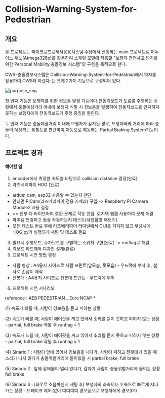 # Collision-Warning-System-for-Pedestrian
## 개요
본 프로젝트는 마이크로프로세서응용시스템 수업에서 진행하는 main 프로젝트로 아두이노 우노(Atmega328p)를 활용하여 스케일 모델에 적용할 "보행자 안전사고 방지를 위한 Personal Mobility 충돌경보 시스템"의 구현을 목적으로 한다. 

CWS-충돌경보시스템은 Collision-Warning-System-for-Pedestrian에서 약자를 활용하여 CWS라 하겠다-는 크게 2가지 기능으로 구성되어 있다. 

![purpose_img](https://github.com/SeungJiRyu/Collision-Warning-System-for-Pedestrian/assets/108774002/3bf86e60-4532-4dc5-bfb3-b774a610dffc)

첫 번째 기능은 보행자를 위한 경보음 발생 기능이다.전동킥보드가 도로를 주행하는 상황에서 충돌예상거리 이내에 보행자 식별 시 경보음을 발생하여 전동킥보드를 인지하지 못하는 보행자에게 전동킥보드가 주행 중임을 알린다.

두 번째 기능은 충돌예상거리 이내에 보행자가 감지된 경우, 보행자와의 거리에 따라 충돌이 예상되는 위험도를 판단하여 자동으로 제동하는 Partial Braking System기능이다.
 
## 프로젝트 경과
#### 해야할 일 
1. encoder에서 측정한 속도를 바탕으로 collision distance 결정(완료)
2. 라즈베리파이 HOG (완료)
- ardum cam, esp32 사용할 수 있는지 판단
- 안되면 PICam(라즈베리파이 전용 카메라) 구입 -> Raspberry Pi Camera Module2 사용 결정
- => 전부 다 라이브러리 호환 문제로 작동 안됨. 로지텍 웹캠 사용하여 문제 해결
- 파이캠 연결하고 정상 작동하는지 테스트(사진촬영 해보기)
- 모든 테스트 완료 후에 라즈베리파이 터미널에서 GUI를 거치지 않고 부팅시에 HOG.py가 실행되게 세팅 및 테스트 필요
3. 필요시 주행모드, 주차모드를 구별하는 스위치 구현(완료) -> runflag로 해결
4. 킥보드 하드웨어 디자인 설계(완료)
5. 프로젝트 시연 방법 결정
- 사람 형상 : A4용지 사이즈로 사람 프린트(앞모습, 뒷모습) - 우드락에 부착 후, 철사로 손잡이 제작
- 전봇대 : A4용지 사이즈로 전봇대 프린트 - 우드락에 부착
6. 프로젝트 시연 시나리오

reference : AEB PEDESTRIAN _ Euro NCAP *
    
   (1) 속도가 빠를 때, 사람이 경보음을 듣고 피하는 상황

   (2) 속도가 빠를 때, 사람이 에어팟을 끼고 있어서 소리를 듣지 못하고 피하지 않는 상황 - partial, full brake 작동 후 runflag = 1

   (3) 속도가 느릴 때, 사람이 에어팟을 끼고 있어서 소리를 듣지 못하고 피하지 않는 상황 - partial, full brake 작동 후 runflag = 1

   (4) Sinario 1 : 사람이 앞에 있어서 경보음을 내다가, 사람이 피하고 전봇대가 있을 때 소리가 나지 않다가 충돌위험거리에 들어왔을 시 partial brake, full brake

   (5) Sinario 2 : 앞에 장애물이 멀리 있다가, 갑자기 사람이 충돌위험거리에 들어온 상황 full brake

   (6) Sinario 3 : (좌우로 초음파센서 세팅 후) 보행자의 좌측이나 우측으로 빠르게 지나가는 상황 - 브레이크 제어 없이 띠띠띠띠 경보음으로 보행자에게 경보(01)
